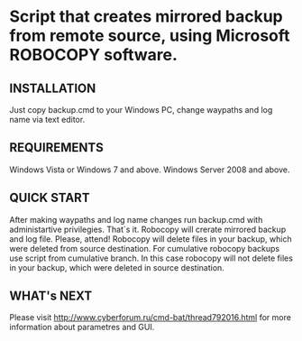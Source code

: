 Script that creates mirrored backup from remote source, using Microsoft ROBOCOPY software.
=============================

INSTALLATION
------------

Just copy backup.cmd to your Windows PC, change waypaths and log name via text editor. 

REQUIREMENTS
------------

Windows Vista or Windows 7 and above.
Windows Server 2008 and above.

QUICK START
-----------

After making waypaths and log name changes run backup.cmd with administartive privilegies. That`s it.
Robocopy will crerate mirrored backup and log file.
Please, attend! Robocopy will delete files in your backup, which were deleted from source destination. For cumulative robocopy backups use
script from cumulative branch. In this case robocopy will not delete files in your backup, which were deleted in source destination.

WHAT's NEXT
-----------

Please visit http://www.cyberforum.ru/cmd-bat/thread792016.html for more information about parametres and GUI.


